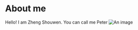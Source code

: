 # About me

Hello! I am Zheng Shouwen. You can call me Peter
![An image]([your_image_filename].jpg)  
